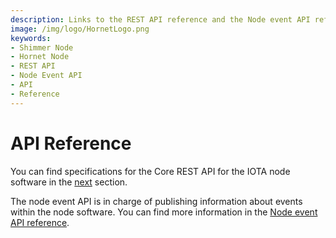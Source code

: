 ```yaml
---
description: Links to the REST API reference and the Node event API reference.
image: /img/logo/HornetLogo.png
keywords:
- Shimmer Node 
- Hornet Node
- REST API
- Node Event API 
- API
- Reference
---
```


# API Reference

You can find specifications for the Core REST API for the IOTA node software in the [next](../core-rest-api/iota-rest-api) section.


The node event API is in charge of publishing information about events within the node software. You can find more information in the [Node event API reference](https://studio.asyncapi.com/?url=https://raw.githubusercontent.com/iotaledger/tips/main/tips/TIP-0028/event-api.yml). 
